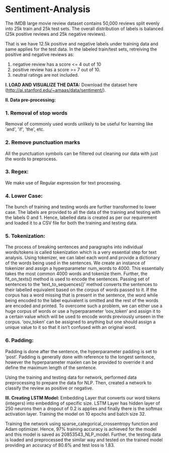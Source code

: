 # Sentiment-Analysis

The IMDB large movie review dataset contains 50,000 reviews split evenly into 25k train and 25k test sets.
The overall distribution of labels is balanced (25k positive reviews and 25k negative reviews).

That is we have 12.5k positive and negative labels under training data and same applies for the test data.
In the labeled train/test sets, retreiving the positive and negative reviews as: 
1) negative review has a score <= 4 out of 10
2) positive review has a score >= 7 out of 10.
3) neutral ratings are not included.

**I. LOAD AND VISUALIZE THE DATA:**
Download the dataset here (http://ai.stanford.edu/~amaas/data/sentiment/).

**II. Data pre-processing:**

### 1. Removal of stop words
Removal of commonly used words unlikely to be useful for learning like 'and', 'if', 'the', etc.

### 2. Remove punctuation marks
All the punctuation symbols can be filtered out cleaning our data with just the words to preprocess.

### 3. Regex: 
We make use of Regular expression for text processing.

### 4. Lower Case: 
The bunch of training and testing words are further transformed to lower case.
The labels are provided to all the data of the training and testing with the labels 0 and 1. Hence, labelled data is created as per our requirement and loaded it to a CSV file for both the training and testing data.

### 5. Tokenization: 
The process of breaking sentences and paragraphs into individual words/tokens is called tokenization which is a very essential step for text analysis. 
Using tokenizer, we can label each word and provide a dictionary of the words being used in the sentences. We create an instance of tokenizer and assign a hyperparameter num_words to 4000. This essentially takes the most common 4000 words and tokenize them. Further, the fit_on_texts() method is used to encode the sentences.
Passing set of sentences to the ‘text_to_sequences()’ method converts the sentences to their labelled equivalent based on the corpus of words passed to it. If the corpus has a word missing that is present in the sentence, the word while being encoded to the label equivalent is omitted and the rest of the words are encoded and printed. 
To overcome such a problem, we can either use a huge corpus of words or use a hyperparameter ‘oov_token’ and assign it to a certain value which will be used to encode words previously unseen in the corpus. ‘oov_token’ can be assigned to anything but one should assign a unique value to it so that it isn’t confused with an original word.

### 6. Padding:
Padding is done after the sentence, the hyperparameter padding is set to ‘post’. Padding is generally done with reference to the longest sentence, however the hyperparameter maxlen can be provided to override it and define the maximum length of the sentence.

Using the training and testing data for network, performed data preprocessing to prepare the data for NLP. 
Then, created a network to classify the review as positive or negative.

**III. Creating LSTM Model:**
Embedding Layer that converts our word tokens (integers) into embedding of specific size. LSTM Layer has hidden layer of 250 neurons then a dropout of 0.2 is applies and finally there is the softmax activation layer. Training the model on 10 epochs and batch size 32.

Training the network using sparse_categorical_crossentropy function and Adam optimizer. Hence, 97% training accuracy is achieved for the model and this model is saved as 20853543_NLP_model.
Further, the testing data is loaded and preprocessed the similar way and tested on the trained model providing an accuracy of 80.6% and test loss is 1.83.
